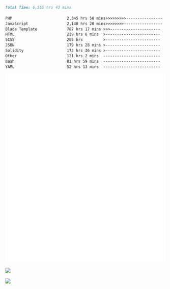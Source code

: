 <!--START_SECTION:waka-->

```markdown
Total Time: 6,555 hrs 43 mins

PHP                        2,345 hrs 58 mins>>>>>>>>>----------------   35.14 %
JavaScript                 2,140 hrs 20 mins>>>>>>>>-----------------   32.06 %
Blade Template             787 hrs 17 mins >>>----------------------   11.79 %
HTML                       239 hrs 6 mins  >------------------------   03.58 %
SCSS                       205 hrs         >------------------------   03.07 %
JSON                       179 hrs 28 mins >------------------------   02.69 %
Solidity                   172 hrs 36 mins >------------------------   02.59 %
Other                      121 hrs 2 mins  -------------------------   01.81 %
Bash                       81 hrs 59 mins  -------------------------   01.23 %
YAML                       52 hrs 13 mins  -------------------------   00.78 %
```

<!--END_SECTION:waka-->

![](https://raw.githubusercontent.com/DrMaxis/github-stats-transparent/output/generated/overview.svg)
![](https://raw.githubusercontent.com/DrMaxis/github-stats-transparent/output/generated/languages.svg)

![](https://git-readme-stats-drmaxis-projects.vercel.app/api?username=drmaxis&show_icons=true&theme=outrun&count_private=true&show=reviews,discussions_started,discussions_answered,prs_merged,prs_merged_percentage&custom_title=2024%20Github%20Rank)
 
<a href="https://count.getloli.com/"><img src="https://count.getloli.com/get/@:maxis-the-alchemist?theme=rule34"></a>
<!-- https://count.getloli.com/get/@alchemist?theme=rule34 -->
<br>
